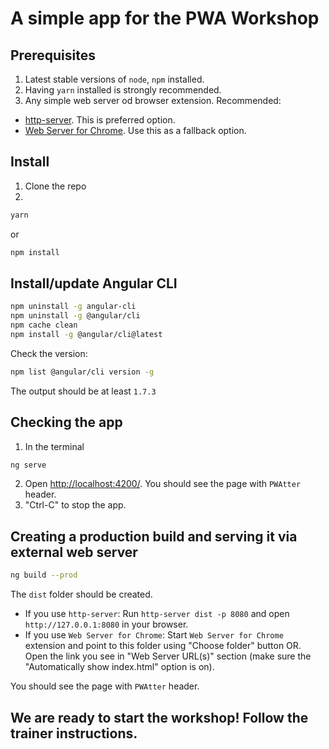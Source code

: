 # A simple app for the PWA Workshop

## Prerequisites
1. Latest stable versions of `node`, `npm` installed.
2. Having `yarn` installed is strongly recommended.
3. Any simple web server od browser extension. Recommended:
- [http-server](https://www.npmjs.com/package/http-server
). This is preferred option.
- [Web Server for Chrome](https://chrome.google.com/webstore/detail/web-server-for-chrome/ofhbbkphhbklhfoeikjpcbhemlocgigb/). Use this as a fallback option.


## Install
1. Clone the repo
2. 
```bash
yarn
```
or
```bash
npm install
```

## Install/update Angular CLI
```bash
npm uninstall -g angular-cli
npm uninstall -g @angular/cli
npm cache clean
npm install -g @angular/cli@latest
```

Check the version:
```bash
npm list @angular/cli version -g
```
The output should be at least `1.7.3`

## Checking the app
1. In the terminal
```bash
ng serve
```
2. Open [http://localhost:4200/](http://localhost:4200/). You should see the page with `PWAtter` header.
3. "Ctrl-C" to stop the app.

## Creating a production build and serving it via external web server
```bash
ng build --prod
```
The `dist` folder should be created.

- If you use `http-server`: Run `http-server dist -p 8080` and open `http://127.0.0.1:8080` in your browser.
- If you use `Web Server for Chrome`: Start `Web Server for Chrome` extension and point to this folder using "Choose folder" button OR. Open the link you see in "Web Server URL(s)" section (make sure the "Automatically show index.html" option is on).

You should see the page with `PWAtter` header.

## We are ready to start the workshop! Follow the trainer instructions.